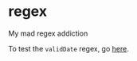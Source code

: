 # regex
My mad regex addiction

To test the `validDate` regex, go [here](https://regex101.com/r/i23vO0/1/).
